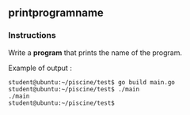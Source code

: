 ## printprogramname

### Instructions

Write a **program** that prints the name of the program.

Example of output :

```console
student@ubuntu:~/piscine/test$ go build main.go
student@ubuntu:~/piscine/test$ ./main
./main
student@ubuntu:~/piscine/test$
```
